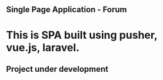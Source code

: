 ## Single Page Application - Forum

# This is SPA built using pusher, vue.js, laravel.

## Project under development
